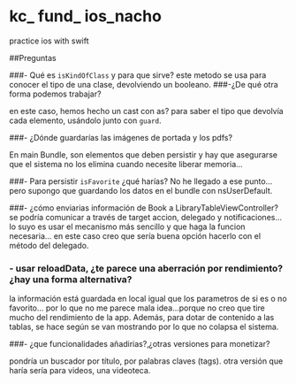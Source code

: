 # kc_ fund_ ios_nacho
practice ios with swift

##Preguntas

###- Qué es  `isKindOfClass` y para que sirve?
este metodo se usa para conocer el tipo de una clase, devolviendo un booleano.
###-¿De qué otra forma podemos trabajar?

en este caso, hemos hecho un cast con as? para saber el tipo que devolvía cada elemento, usándolo junto con `guard`.

###- ¿Dónde guardarías las imágenes de portada y los pdfs? 

En main Bundle, son elementos que deben persistir y hay que asegurarse que el sistema no los elimina cuando necesite liberar memoria...

###- Para persistir `isFavorite` ¿qué harías?
No he llegado a ese punto... pero supongo que guardando los datos en el bundle con nsUserDefault.

###- ¿cómo enviarias información de Book a LibraryTableViewController?
se podría comunicar a través de target accion, delegado y notificaciones...
lo suyo es usar el mecanismo más sencillo y que haga la funcion necesaria...
en este caso creo que sería buena opción hacerlo con el método del delegado.


### - usar reloadData, ¿te parece una aberración por rendimiento?¿hay una forma alternativa?

la información está guardada en local igual que los parametros de si es o no favorito... por lo que no me parece mala idea...porque no creo que tire mucho del rendimiento de la app. Además, para dotar de contenido a las tablas, se hace según se van mostrando por lo que no colapsa el sistema.

###- ¿que funcionalidades añadirias?‚¿otras versiones para monetizar?

pondría un buscador por título, por palabras claves (tags).
otra versión que haría sería para videos, una videoteca.
